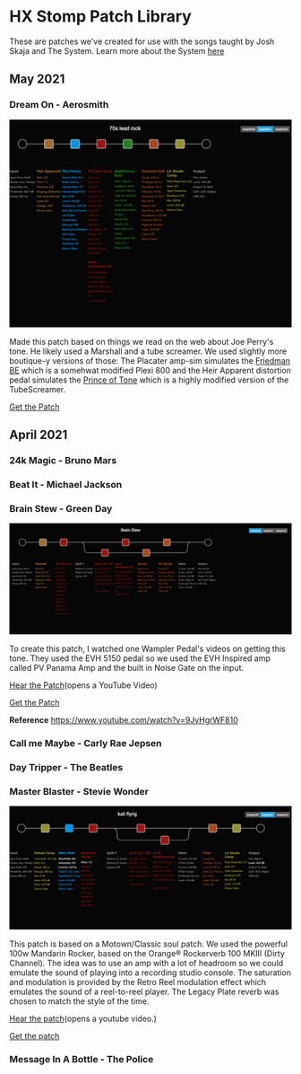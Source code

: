 # HX Stomp Patch Library

These are patches we've created for use with the songs taught by Josh Skaja and The System. Learn more about the System [here](http://thesystem.rocks)

## May 2021

### Dream On - Aerosmith
![70s lead rock HX Stomp Visualization](./images/70s-lead-viz-patch.png)

Made this patch based on things we read on the web about Joe Perry's tone. He likely used a Marshall and a tube screamer. We used slightly more boutique-y versions of those: The Placater amp-sim simulates the [Friedman BE](https://friedmanamplification.com/heads/be-100-deluxe) which is a somehwat modified Plexi 800 and the Heir Apparent distortion pedal simulates the [Prince of Tone](https://www.buyanalogman.com/Analog_Man_Prince_of_Tone_overdrive_pedal_p/ampot.htm) which is a highly modified version of the TubeScreamer.

[Get the Patch](https://raw.githubusercontent.com/vanb/guitaros/master/tones/70s-lead-rock.hlx)


## April 2021

### 24k Magic - Bruno Mars

### Beat It - Michael Jackson

### Brain Stew - Green Day

![Brain Stew HX Stomp Visualization](./images/brain-stew-patch-viz.png)

To create this patch, I watched one Wampler Pedal's videos on getting this tone. They used the EVH 5150 pedal so we used the EVH Inspired amp called PV Panama Amp and the built in Noise Gate on the input.

[Hear the Patch](https://youtu.be/KQSmH7IojU0)(opens a YouTube Video)

[Get the Patch](https://raw.githubusercontent.com/vanb/guitaros/master/tones/brain-stew-patch.hlx)

**Reference**
https://www.youtube.com/watch?v=9JvHgrWF810

### Call me Maybe - Carly Rae Jepsen

### Day Tripper - The Beatles

### Master Blaster - Stevie Wonder

![Master Blaster HX Stomp Visualizaiton](./images/master-blaster-patch-viz.png)

This patch is based on a Motown/Classic soul patch. We used the powerful 100w Mandarin Rocker, based on the Orange® Rockerverb 100 MKIII (Dirty Channel).
The idea was to use an amp with a lot of headroom so we could emulate the sound of playing into a recording studio console. The saturation and modulation
is provided by the Retro Reel modulation effect which emulates the sound of a reel-to-reel player. The Legacy Plate reverb was chosen to match the style of the time.

[Hear the patch](https://youtu.be/FaH9KgL4AEU)(opens a youtube video.)

[Get the patch](https://raw.githubusercontent.com/vanb/guitaros/master/tones/motown-soul-patch.hlx)



### Message In A Bottle - The Police
